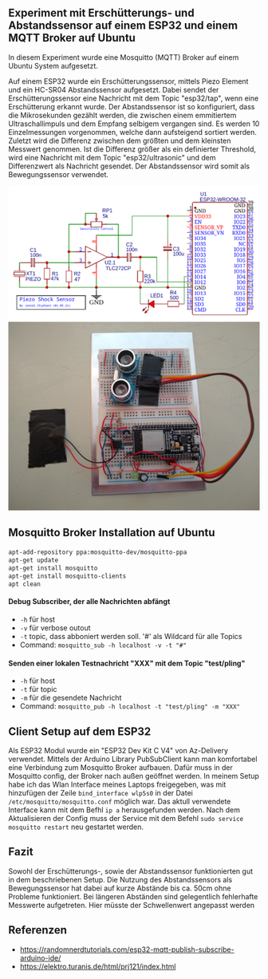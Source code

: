## Experiment mit Erschütterungs- und Abstandssensor auf einem ESP32 und einem MQTT Broker auf Ubuntu

In diesem Experiment wurde eine Mosquitto (MQTT) Broker auf einem Ubuntu System aufgesetzt.

Auf einem ESP32 wurde ein Erschütterungssensor, mittels Piezo Element und ein HC-SR04 Abstandssensor aufgesetzt. 
Dabei sendet der Erschütterungssensor eine Nachricht mit dem Topic "esp32/tap", wenn eine Erschütterung erkannt wurde.
Der Abstandssensor ist so konfiguriert, dass die Mikrosekunden gezählt werden, die zwischen einem emmitiertem Ultraschallimpuls und dem Empfang selbigem vergangen sind.
Es werden 10 Einzelmessungen vorgenommen, welche dann aufsteigend sortiert werden. Zuletzt wird die Differenz zwischen dem größten und dem kleinsten Messwert genommen. Ist die Differenz größer als ein definierter Threshold, wird eine Nachricht mit dem Topic "esp32/ultrasonic" und dem Differenzwert als Nachricht gesendet.
Der Abstandssensor wird somit als Bewegungssensor verwendet.

<img src="resources/piezo_shock_sensor_schematic.png">
<img src="resources/setup.jpg">

## Mosquitto Broker Installation auf Ubuntu 
```
apt-add-repository ppa:mosquitto-dev/mosquitto-ppa
apt-get update
apt-get install mosquitto
apt-get install mosquitto-clients
apt clean
```

#### Debug Subscriber, der alle Nachrichten abfängt
  - ```-h``` für host
  - ```-v``` für verbose outout
  - ```-t``` topic, dass abboniert werden soll. '#' als Wildcard für alle Topics
  - Command: ```mosquitto_sub -h localhost -v -t "#"```

#### Senden einer lokalen Testnachricht "XXX" mit dem Topic "test/pling"
  - ```-h``` für host
  - ```-t``` für topic 
  - ```-m``` für die gesendete Nachricht
- Command: ```mosquitto_pub -h localhost -t "test/pling" -m "XXX"```

## Client Setup auf dem ESP32
Als ESP32 Modul wurde ein "ESP32 Dev Kit C V4" von Az-Delivery verwendet.
Mittels der Arduino Library PubSubClient kann man komfortabel eine Verbindung zum Mosquitto Broker aufbauen. Dafür muss in der Mosquitto config, der Broker nach außen geöffnet werden.
In meinem Setup habe ich das Wlan Interface meines Laptops freigegeben, was mit hinzufügen der Zeile ```bind_interface wlp5s0``` in der Datei ```/etc/mosquitto/mosquitto.conf``` möglich war. Das aktull verwendete Interface kann mit dem Befhl ```ip a``` herausgefunden werden.
Nach dem Aktualisieren der Config muss der Service mit dem Befehl ```sudo service mosquitto restart``` neu gestartet werden.

## Fazit 
Sowohl der Erschütterungs-, sowie der Abstandssensor funktionierten gut in dem beschriebenen Setup. Die Nutzung des Abstandssensors als Bewegungssensor hat dabei auf kurze Abstände bis ca. 50cm ohne Probleme funktioniert. Bei längeren Abständen sind gelegentlich fehlerhafte Messwerte aufgetreten. Hier müsste der Schwellenwert angepasst werden 

## Referenzen
  - https://randomnerdtutorials.com/esp32-mqtt-publish-subscribe-arduino-ide/
  - https://elektro.turanis.de/html/prj121/index.html
